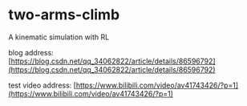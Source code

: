 # two-arms-climb
A kinematic simulation with RL

blog address: [https://blog.csdn.net/qq_34062822/article/details/86596792](https://blog.csdn.net/qq_34062822/article/details/86596792)

test video address: [https://www.bilibili.com/video/av41743426/?p=1](https://www.bilibili.com/video/av41743426/?p=1)